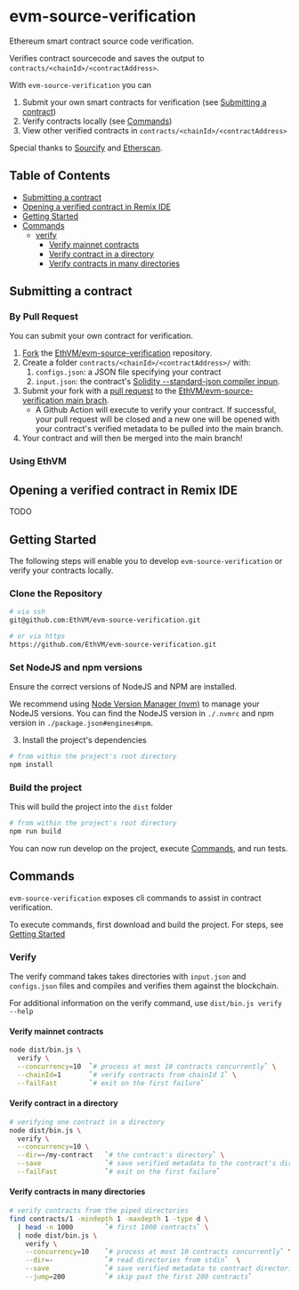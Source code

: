 # evm-source-verification

Ethereum smart contract source code verification.

Verifies contract sourcecode and saves the output to `contracts/<chainId>/<contractAddress>`.

With `evm-source-verification` you can

1. Submit your own smart contracts for verification (see [Submitting a contract](#submitting-a-contract))
2. Verify contracts locally (see [Commands](#commands))
3. View other verified contracts in `contracts/<chainId>/<contractAddress>`

Special thanks to [Sourcify](https://sourcify.dev/) and [Etherscan](https://etherscan.io/).

## Table of Contents

- [Submitting a contract](#submitting-a-contract)
- [Opening a verified contract in Remix IDE](#opening-a-verified-contract-in-remix-ide)
- [Getting Started](#getting-started)
- [Commands](#commands)
  - [verify](#verify)
    - [Verify mainnet contracts](#verify)
    - [Verify contract in a directory](#verify-contract-in-a-directory)
    - [Verify contracts in many directories](#verify-contracts-in-many-directories)

## Submitting a contract

### By Pull Request

You can submit your own contract for verification.

1. [Fork](https://docs.github.com/en/get-started/quickstart/fork-a-repo) the [EthVM/evm-source-verification](https://github.com/EthVM/evm-source-verification) repository.
2. Create a folder `contracts/<chainId>/<contractAddress>/` with:
    1. `configs.json`: a JSON file specifying your contract
    2. `input.json`: the contract's [Solidity --standard-json compiler inpun](https://docs.soliditylang.org/en/develop/using-the-compiler.html).
3. Submit your fork with a [pull request](https://docs.github.com/en/pull-requests/collaborating-with-pull-requests/proposing-changes-to-your-work-with-pull-requests/creating-a-pull-request-from-a-fork) to the [EthVM/evm-source-verification main brach](https://github.com/EthVM/evm-source-verification/tree/main).
    - A Github Action will execute to verify your contract. If successful, your pull request will be closed and a new one will be opened with your contract's verified metadata to be pulled into the main branch.
4. Your contract and will then be merged into the main branch!

### Using EthVM

## Opening a verified contract in Remix IDE

TODO

## Getting Started

The following steps will enable you to develop `evm-source-verification` or verify your contracts locally.

### Clone the Repository

```sh
# via ssh
git@github.com:EthVM/evm-source-verification.git

# or via https
https://github.com/EthVM/evm-source-verification.git
```

### Set NodeJS and npm versions

Ensure the correct versions of NodeJS and NPM are installed.

We recommend using [Node Version Manager (nvm)](https://github.com/nvm-sh/nvm) to manage your NodeJS versions. You can find the NodeJS version in `./.nvmrc` and npm version in `./package.json#engines#npm`.

3. Install the project's dependencies

```sh
# from within the project's root directory
npm install
```

### Build the project

This will build the project into the `dist` folder

```sh
# from within the project's root directory
npm run build
```

You can now run develop on the project, execute [Commands](#commands), and run tests.

## Commands

`evm-source-verification` exposes cli commands to assist in contract verification.

To execute commands, first download and build the project. For steps, see [Getting Started](#getting-started)

### Verify

The verify command takes takes directories with `input.json` and `configs.json` files and compiles and verifies them against the blockchain.

For additional information on the verify command, use `dist/bin.js verify --help`


#### Verify mainnet contracts

```sh
node dist/bin.js \
  verify \
  --concurrency=10  `# process at most 10 contracts concurrently` \
  --chainId=1       `# verify contracts from chainId 1` \
  --failFast        `# exit on the first failure`
```

#### Verify contract in a directory

```sh
# verifying one contract in a directory
node dist/bin.js \
  verify \
  --concurrency=10 \
  --dir=~/my-contract   `# the contract's directory` \
  --save                `# save verified metadata to the contract's directory` \
  --failFast            `# exit on the first failure`
```

#### Verify contracts in many directories

```sh
# verify contracts from the piped directories
find contracts/1 -mindepth 1 -maxdepth 1 -type d \
  | head -n 1000        `# first 1000 contracts` \
  | node dist/bin.js \
    verify \
    --concurrency=10    `# process at most 10 contracts concurrently` \
    --dir=-             `# read directories from stdin`  \
    --save              `# save verified metadata to contract directories` \
    --jump=200          `# skip past the first 200 contracts`
```
